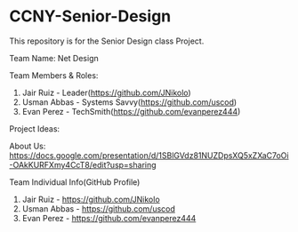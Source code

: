 # CCNY-Senior-Design
This repository is for the Senior Design class Project. 

Team Name: Net Design 

Team Members & Roles:
1) Jair Ruiz   - Leader(https://github.com/JNikolo)
2) Usman Abbas - Systems Savvy(https://github.com/uscod)
3) Evan Perez  - TechSmith(https://github.com/evanperez444)

Project Ideas:


About Us: 
https://docs.google.com/presentation/d/1SBlGVdz81NUZDpsXQ5xZXaC7oOi-OAkKURFXmy4CcT8/edit?usp=sharing

Team Individual Info(GitHub Profile)
1) Jair Ruiz   - https://github.com/JNikolo
2) Usman Abbas - https://github.com/uscod
3) Evan Perez  - https://github.com/evanperez444



